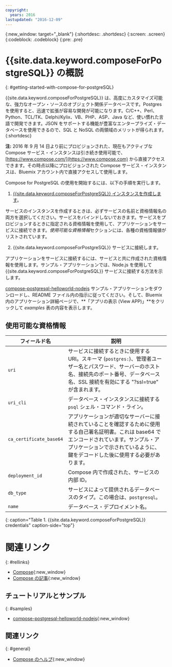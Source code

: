 ```yaml
---
copyright:
  years: 2016
lastupdated: "2016-12-09"
---
```


{:new_window: target="_blank"}
{:shortdesc: .shortdesc}
{:screen: .screen}
{:codeblock: .codeblock}
{:pre: .pre}

# {{site.data.keyword.composeForPostgreSQL}} の概説
{: #getting-started-with-compose-for-postgreSQL}

{{site.data.keyword.composeForPostgreSQL}} は、高度にカスタマイズ可能な、強力なオープン・ソースのオブジェクト関係データベースです。Postgres を使用すると、迅速で拡張が容易な開発が可能になります。C/C++、Perl、Python、TCL/TK、Delphi/Kylix、VB、PHP、ASP、Java など、使い慣れた言語で開発できます。JSON をサポートする機能が豊富なエンタープライズ・データベースを使用できるので、SQL と NoSQL の両領域のメリットが得られます。
{:shortdesc}

**注:** 2016 年 9 月 14 日より前にプロビジョンされた、現在もアクティブな Compose サービス・インスタンスは引き続き使用可能で、[https://www.compose.com/](https://www.compose.com) から直接アクセスできます。その時点以降にプロビジョンされた Compose サービス・インスタンスは、Bluemix アカウント内で直接アクセスして使用します。

Compose for PostgreSQL の使用を開始するには、以下の手順を実行します。

1. [{{site.data.keyword.composeForPostgreSQL}} インスタンスを作成します](https://console.ng.bluemix.net/catalog/services/compose-for-postgresql/)。

  サービスのインスタンスを作成するときは、必ずサービスの名前と資格情報名の両方を選択してください。サービスをバインドしないでおきます。サービスをプロビジョンするときに指定される資格情報を使用して、アプリケーションをサービスに接続できます。*使用可能な資格情報*セクションには、各種の資格情報値がリストされています。

2. {{site.data.keyword.composeForPostgreSQL}} サービスに接続します。

  アプリケーションをサービスに接続するには、サービスと共に作成された資格情報を使用します。サンプル・アプリケーションでは、Node.js を使用して {{site.data.keyword.composeForPostgreSQL}} サービスに接続する方法を示します。

  [compose-postgresql-helloworld-nodejs](https://github.com/IBM-Bluemix/compose-postgresql-helloworld-nodejs) サンプル・アプリケーションをダウンロードし、README ファイル内の指示に従ってください。そして、Bluemix 内のアプリケーション詳細ページで、**「アプリの表示 (View APP)」**をクリックして *examples* 表の内容を表示します。

## 使用可能な資格情報

フィールド名|説明
----------|-----------
`uri`|サービスに接続するときに使用する URI。スキーマ (`postgres:`)、管理者ユーザー名とパスワード、サーバーのホスト名、接続先のポート番号、データベース名、SSL 接続を有効にする "?ssl=true" が含まれます。
`uri_cli`|データベース・インスタンスに接続する `psql` シェル・コマンド・ライン。
`ca_certificate_base64`|アプリケーションが適切なサーバーに接続されていることを確認するために使用する自己署名証明書。これは base64 でエンコードされています。サンプル・アプリケーションで示されているように、鍵をデコードした後に使用する必要があります。
`deployment_id`|Compose 内で作成された、サービスの内部 ID。
`db_type`|サービスによって提供されるデータベースのタイプ。この場合は、`postgresql`。
`name`|データベース・デプロイメント名。
{: caption="Table 1. {{site.data.keyword.composeForPostgreSQL}} credentials" caption-side="top"}

# 関連リンク
{: #rellinks}

* [Compose](https://www.compose.com){:new_window}
* [Compose の記事](https://www.compose.com/articles/){:new_window}

## チュートリアルとサンプル
{: #samples}
* [compose-postgresql-helloworld-nodejs](https://github.com/IBM-Bluemix/compose-postgresql-helloworld-nodejs){:new_window}

## 関連リンク
{: #general}
* [Compose のヘルプ](https://help.compose.com/docs){:new_window}
